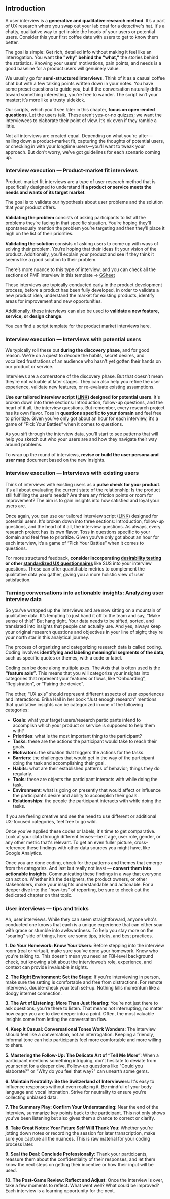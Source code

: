 ## Introduction
A user interview is a **generative and qualitative research method**. It’s a part of UX research where you swap out your lab coat for a detective's hat. It's a chatty, qualitative way to get inside the heads of your users or potential users. Consider this your first coffee date with users to get to know them better.

The goal is simple: Get rich, detailed info without making it feel like an interrogation. You want **the "why" behind the "what,"** the stories behind the statistics. Knowing your users' motivations, pain points, and needs is a good baseline for a product users will genuinely value.

We usually go for **semi-structured interviews**. Think of it as a casual coffee chat but with a few talking points written down in your notes. You have some preset questions to guide you, but if the conversation naturally drifts toward something interesting, you’re free to wander. The script isn’t your master; it’s more like a trusty sidekick.

Our scripts, which you'll see later in this chapter, **focus on open-ended questions**. Let the users talk. These aren’t yes-or-no quizzes; we want the interviewees to elaborate their point of view. It’s ok even if they ramble a little. 

Not all interviews are created equal. Depending on what you're after—nailing down a product-market fit, capturing the thoughts of potential users, or checking in with your longtime users—you'll want to tweak your approach. But don't worry, we’ve got guidelines for each scenario coming up.


### Interview execution — Product-market fit interviews
Product-market fit interviews are a type of user research method that is specifically designed to understand **if a product or service meets the needs and wants of its target market**. 

The goal is to validate our hypothesis about user problems and the solution that your product offers.

**Validating the problem** consists of asking participants to list all the problems they’re facing in that specific situation. You’re hoping they’ll spontaneously mention the problem you’re targeting and then they’ll place it high on the list of their priorities.

**Validating the solution** consists of asking users to come up with ways of solving their problem. You’re hoping that their ideas fit your vision of the product. Additionally, you’ll explain your product and see if they think it seems like a good solution to their problem.

There’s more nuance to this type of interview, and you can check all the sections of PMF interview in this template → [GSheet](https://docs.google.com/spreadsheets/d/1eE-wyX4Q0Zc48lBfezNpUttx5UrKSujjB6YODnSyicM/edit?usp=sharing)

These interviews are typically conducted early in the product development process, before a product has been fully developed, in order to validate a new product idea, understand the market for existing products, identify areas for improvement and new opportunities. 

Additionally, these interviews can also be used to **validate a new feature, service, or design change**.

You can find a script template for the product market interviews here. 

### Interview execution — Interviews with potential users
We typically roll these out **during the discovery phase**, and for good reason. We're on a quest to decode the habits, secret desires, and vocalized frustrations of an audience who hasn't yet gotten their hands on our product or service. 

Interviews are a cornerstone of the discovery phase. But that doesn’t mean they’re not valuable at later stages. They can also help you refine the user experience, validate new features, or re-evaluate existing assumptions.

**Use our tailored interview script ([LINK](https://docs.google.com/document/d/1iLdgmjjoEYMCnzG0tyPySDiJU40qvWO8W0nQr7SMDPs/edit?usp=sharing)) designed for potential users**. It's broken down into three sections: Introduction, follow-up questions, and the heart of it all, the interview questions. But remember, every research project has its own flavor. Toss in **questions specific to your domain** and feel free to prioritize. Given you’ve only got about an hour for each interview, it’s a game of “Pick Your Battles” when it comes to questions.

As you sift through the interview data, you'll start to see patterns that will help you sketch out who your users are and how they navigate their way around problems.

To wrap up the round of interviews, **revise or build the user persona and user map** document based on the new insights.

### Interview execution — Interviews with existing users
Think of interviews with existing users as a **pulse check for your product**. It's all about evaluating the current state of the relationship: Is the product still fulfilling the user's needs? Are there any friction points or room for improvement? The aim is to gain insights into how satisfied and loyal your users are.

Once again, you can use our tailored interview script ([LINK](https://docs.google.com/document/d/1iLdgmjjoEYMCnzG0tyPySDiJU40qvWO8W0nQr7SMDPs/edit?usp=sharing)) designed for potential users. It's broken down into three sections: Introduction, follow-up questions, and the heart of it all, the interview questions. As always, every research project has its own flavor. Toss in questions specific to your domain and feel free to prioritize. Given you’ve only got about an hour for each interview, it’s a game of “Pick Your Battles” when it comes to questions.

For more structured feedback, **consider incorporating [desirability testing](https://infinum.com/handbook/product_strategy/user-research/hybrid/desirability-testing) or other [standardized UX questionnaires](https://infinum.com/handbook/product_strategy/user-research/quantitative/survey#quantifying-and-benchmarking-usability)** like SUS into your interview questions. These can offer quantifiable metrics to complement the qualitative data you gather, giving you a more holistic view of user satisfaction.

### Turning conversations into actionable insights: Analyzing user interview data
So you've wrapped up the interviews and are now sitting on a mountain of qualitative data. It’s tempting to just hand it off to the team and say, "Make sense of this!" But hang tight. Your data needs to be sifted, sorted, and translated into insights that people can actually use. And yes, always keep your original research questions and objectives in your line of sight; they're your north star in this analytical journey.

The process of organizing and categorizing research data is called coding. Coding involves **identifying and labeling meaningful segments of the data**, such as specific quotes or themes, with a code or label.

Coding can be done along multiple axes. The Axis that is often used is the **“feature axis”**. This means that you will categorize your insights into categories that represent your features or flows, like “Onboarding”, “Registration”, or “Pairing the device”. 

The other, “UX axis” should represent different aspects of user experiences and interactions. Erika Hall in her book “Just enough research” mentions that qualitative insights can be categorized in one of the following categories: 

* **Goals**: what your target users/research participants intend to accomplish which your product or service is supposed to help them with?
* **Priorities**: what is the most important thing to the participant?
* **Tasks**: these are the actions the participant would take to reach their goals.
* **Motivators**: the situation that triggers the actions for the tasks.
* **Barriers**: the challenges that would get in the way of the participant doing the task and accomplishing their goal.
* **Habits**: what are their established patterns of behavior; things they do regularly.
* **Tools**: these are objects the participant interacts with while doing the task.
* **Environment**: what is going on presently that would affect or influence the participant’s desire and ability to accomplish their goals.
* **Relationships**: the people the participant interacts with while doing the tasks.

If you are feeling creative and see the need to use different or additional UX-focused categories, feel free to go wild.

Once you’ve applied these codes or labels, it's time to get comparative. Look at your data through different lenses—be it age, user role, gender, or any other metric that's relevant. To get an even fuller picture, cross-reference these findings with other data sources you might have, like Google Analytics.

Once you are done coding, check for the patterns and themes that emerge from the categories.  And last but really not least — **convert them into actionable insights**. Communicating these findings in a way that everyone can act on. Whether it’s the designers, the product owners, or other stakeholders, make your insights understandable and actionable. For a deeper dive into the "how-tos" of reporting, be sure to check out the dedicated chapter on that topic.

### User interviews — tips and tricks
Ah, user interviews. While they can seem straightforward, anyone who's conducted one knows that each is a unique experience that can either soar with grace or stumble into awkwardness. To help you stay more on the "soaring" side of things, here are some tips, tricks, and best practices.

**1. Do Your Homework: Know Your Users**:
Before stepping into the interview room (real or virtual), make sure you’ve done your homework. Know who you're talking to. This doesn’t mean you need an FBI-level background check, but knowing a bit about the interviewee’s role, experience, and context can provide invaluable insights.

**2. The Right Environment: Set the Stage**:
If you're interviewing in person, make sure the setting is comfortable and free from distractions. For remote interviews, double-check your tech set-up. Nothing kills momentum like a dodgy internet connection.

**3. The Art of Listening: More Than Just Hearing**:
You’re not just there to ask questions; you're there to listen. That means not interrupting, no matter how eager you are to dive deeper into a point. Often, the most valuable insights come from letting the conversation flow.

**4. Keep It Casual: Conversational Tones Work Wonders**:
The interview should feel like a conversation, not an interrogation. Keeping a friendly, informal tone can help participants feel more comfortable and more willing to share.

**5. Mastering the Follow-Up: The Delicate Art of “Tell Me More”**:
When a participant mentions something intriguing, don’t hesitate to deviate from your script for a deeper dive. Follow-up questions like "Could you elaborate?" or "Why do you feel that way?" can unearth some gems.

**6. Maintain Neutrality: Be the Switzerland of Interviewers**:
It's easy to influence responses without even realizing it. Be mindful of your body language and vocal intonation. Strive for neutrality to ensure you're collecting unbiased data.

**7. The Summary Play: Confirm Your Understanding**:
Near the end of the interview, summarize key points back to the participant. This not only shows you've been listening but also gives them a chance to correct or clarify.

**8. Take Great Notes: Your Future Self Will Thank You**:
Whether you’re jotting down notes or recording the session for later transcription, make sure you capture all the nuances. This is raw material for your coding process later.

**9. Seal the Deal: Conclude Professionally**:
Thank your participants, reassure them about the confidentiality of their responses, and let them know the next steps on getting their incentive or how their input will be used.

**10. The Post-Game Review: Reflect and Adjust**:
Once the interview is over, take a few moments to reflect. What went well? What could be improved? Each interview is a learning opportunity for the next.


